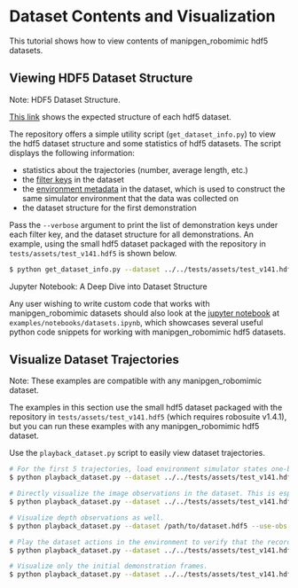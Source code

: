 # Dataset Contents and Visualization

This tutorial shows how to view contents of manipgen_robomimic hdf5 datasets.

## Viewing HDF5 Dataset Structure

<div class="admonition note">
<p class="admonition-title">Note: HDF5 Dataset Structure.</p>

[This link](../datasets/overview.html#dataset-structure) shows the expected structure of each hdf5 dataset.

</div>

The repository offers a simple utility script (`get_dataset_info.py`) to view the hdf5 dataset structure and some statistics of hdf5 datasets. The script displays the following information:

- statistics about the trajectories (number, average length, etc.)
- the [filter keys](../datasets/overview.html#filter-keys) in the dataset
- the [environment metadata](../modules/environments.html#initialize-an-environment-from-a-dataset) in the dataset, which is used to construct the same simulator environment that the data was collected on
- the dataset structure for the first demonstration

Pass the `--verbose` argument to print the list of demonstration keys under each filter key, and the dataset structure for all demonstrations. An example, using the small hdf5 dataset packaged with the repository in `tests/assets/test_v141.hdf5` is shown below.

```sh
$ python get_dataset_info.py --dataset ../../tests/assets/test_v141.hdf5
```

<div class="admonition tip">
<p class="admonition-title">Jupyter Notebook: A Deep Dive into Dataset Structure</p>

Any user wishing to write custom code that works with manipgen_robomimic datasets should also look at the [jupyter notebook](https://github.com/ARISE-Initiative/manipgen_robomimic/blob/master/examples/notebooks/datasets.ipynb) at `examples/notebooks/datasets.ipynb`, which showcases several useful python code snippets for working with manipgen_robomimic hdf5 datasets.

</div>

## Visualize Dataset Trajectories

<div class="admonition note">
<p class="admonition-title">Note: These examples are compatible with any manipgen_robomimic dataset.</p>

The examples in this section use the small hdf5 dataset packaged with the repository in `tests/assets/test_v141.hdf5` (which requires robosuite v1.4.1), but you can run these examples with any manipgen_robomimic hdf5 dataset.

</div>

Use the `playback_dataset.py` script to easily view dataset trajectories.

```sh
# For the first 5 trajectories, load environment simulator states one-by-one, and render "agentview" and "robot0_eye_in_hand" cameras to video at /tmp/playback_dataset.mp4
$ python playback_dataset.py --dataset ../../tests/assets/test_v141.hdf5 --render_image_names agentview robot0_eye_in_hand --video_path /tmp/playback_dataset.mp4 --n 5

# Directly visualize the image observations in the dataset. This is especially useful for real robot datasets where there is no simulator to use for rendering.
$ python playback_dataset.py --dataset ../../tests/assets/test_v141.hdf5 --use-obs --render_image_names agentview_image --video_path /tmp/obs_trajectory.mp4

# Visualize depth observations as well.
$ python playback_dataset.py --dataset /path/to/dataset.hdf5 --use-obs --render_image_names agentview_image --render_depth_names agentview_depth --video_path /tmp/obs_trajectory.mp4

# Play the dataset actions in the environment to verify that the recorded actions are reasonable.
$ python playback_dataset.py --dataset ../../tests/assets/test_v141.hdf5 --use-actions --render_image_names agentview --video_path /tmp/playback_dataset_with_actions.mp4

# Visualize only the initial demonstration frames.
$ python playback_dataset.py --dataset ../../tests/assets/test_v141.hdf5 --first --render_image_names agentview --video_path /tmp/dataset_task_inits.mp4
```
